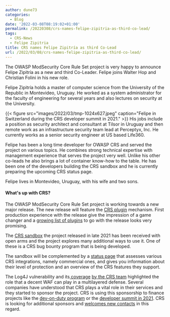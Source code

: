 ```yaml
---
author: dune73
categories:
  - Blog
date: '2022-03-08T08:19:02+01:00'
permalink: /20220308/crs-names-felipe-zipitria-as-third-co-lead/
tags:
  - CRS-News
  - Felipe Zipitria
title: CRS names Felipe Zipitría as third Co-Lead
url: /2022/03/08/crs-names-felipe-zipitria-as-third-co-lead/
---
```



The OWASP ModSecurity Core Rule Set project is very happy to announce Felipe Zipitría as a new and third Co-Leader. Felipe joins Walter Hop and Christian Folini in his new role.

Felipe Zipitría holds a master of computer science from the University of the Republic in Montevideo, Uruguay. He worked as a system administrator for the faculty of engineering for several years and also lectures on security at the University.

{{< figure src="images/2022/03/tmp-1024x627.jpeg" caption="Felipe in Switzerland during the CRS developer summit in 2021." >}}
His jobs include a position as security architect and consultant at Tilsor in Uruguay and then remote work as an infrastructure security team lead at Perceptyx, Inc. He currently works as a senior security engineer at US based Life360.

Felipe has been a long time developer for OWASP CRS and served the project on various topics. He combines strong technical expertise with management experience that serves the project very well. Unlike his other co-leads he also brings a lot of container know-how to the table. He has been one of the developers building the CRS sandbox and he is currently preparing the upcoming CRS status page.

Felipe lives in Montevideo, Uruguay, with his wife and two sons.

#### What's up with CRS?

The OWASP ModSecurity Core Rule Set project is working towards a new major release. The new release will feature the [CRS plugin](https://coreruleset.org/20220112/crs-plugin-mechanism/) mechanism. First production experience with the release give the impression of a game changer and a [growing list of plugins](https://github.com/coreruleset/plugin-registry) to go with the release looks very promising.

The [CRS sandbox](https://coreruleset.org/20211209/introducing-the-crs-sandbox/) the project released in late 2021 has been received with open arms and the project explores many additional ways to use it. One of these is a CRS bug bounty program that is being developed.

The sandbox will be complemented by a [status page](https://coreruleset.org/20211101/crs-developer-retreat-2021/) that assesses various CRS integrations, namely commercial ones, and gives you information about their level of protection and an overview of the CRS features they support.

The Log4J vulnerability and its[ coverage](https://coreruleset.org/20211213/crs-and-log4j-log4shell-cve-2021-44228/) [by the CRS team](https://coreruleset.org/20211216/public-hunt-for-log4j-log4shell-evasions-waf-bypasses/) highlighted the role that a decent WAF can play in a multilayered defense. Several companies have understood that CRS plays a vital role in their services and they started to sponsor the project. CRS is using this sponsorship to finance projects like the [dev-on-duty program](https://coreruleset.org/20210414/introducing-the-dev-on-duty-program/) or the [developer summit in 2021](https://coreruleset.org/20211101/crs-developer-retreat-2021/). CRS is looking for additional sponsors and [welcomes new contacts](mailto:christian.folini@owasp.org) in this regard.
